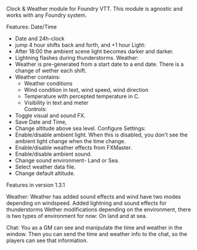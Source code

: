 Clock & Weather module for Foundry VTT. This module is agnostic and works with any Foundry system.

Features:
Date/Time
  - Date and 24h-clock
  - jump 4 hour shifts back and forth, and +1 hour
Light:
  - After 18:00 the ambient scene light becomes darker and darker.
  - Lightning flashes during thunderstorms.
Weather:
  - Weather is pre-generated from a start date to a end date. There is a change of wether each shift.
  - Weather contains:
      - Weather conditions
      - Wind condition in text, wind speed, wind direction
      - Temperature with percepted temperature in C.
      - Visibility in text and meter   
Controls:
  - Toggle visual and sound FX.
  - Save Date and Time,
  - Change altitude above sea level.
Configure Settings:
  - Enable/disable ambient light. When this is disabled, you don't see the ambient light change when the time change.
  - Enable/disable weather effects from FXMaster.
  - Enable/disable ambient sound.
  - Change sound environment- Land or Sea.
  - Select weather data file.
  - Change default altitude.




Features in version 1.3.1

Weather: Weather has added sound effects and wind have two modes depending on windspeed. Added lightning and sound effects for thunderstorms
         Wether modifications depending on the environment, there is two types of environment for now: On land and at sea.

Chat:    You as a GM can see and manipulate the time and weather in the window. Then you can send the time and weather info to the chat, so the players can see that information.


